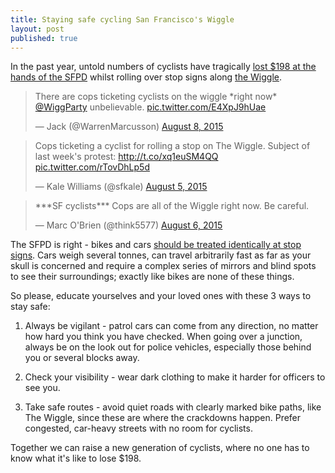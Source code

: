 ```yaml
---
title: Staying safe cycling San Francisco's Wiggle
layout: post
published: true
---
```

In the past year, untold numbers of cyclists have tragically [lost $198 at the hands of the SFPD](http://sf.streetsblog.org/2015/08/05/sfpd-park-station-begins-pointless-harassment-of-bike-commuters) whilst rolling over stop signs along [the Wiggle](https://localwiki.org/sf/The_Wiggle).

<blockquote class="twitter-tweet" lang="en"><p lang="en" dir="ltr">There are cops ticketing cyclists on the wiggle *right now* <a href="https://twitter.com/WiggParty">@WiggParty</a> unbelievable. <a href="http://t.co/E4XpJ9hUae">pic.twitter.com/E4XpJ9hUae</a></p>&mdash; Jack (@WarrenMarcusson) <a href="https://twitter.com/WarrenMarcusson/status/629895526045999104">August 8, 2015</a></blockquote>
<script async src="//platform.twitter.com/widgets.js" charset="utf-8"></script>

<blockquote class="twitter-tweet" lang="en"><p lang="en" dir="ltr">Cops ticketing a cyclist for rolling a stop on The Wiggle. Subject of last week&#39;s protest: <a href="http://t.co/xq1euSM4QQ">http://t.co/xq1euSM4QQ</a> <a href="http://t.co/rTovDhLp5d">pic.twitter.com/rTovDhLp5d</a></p>&mdash; Kale Williams (@sfkale) <a href="https://twitter.com/sfkale/status/628968036360327168">August 5, 2015</a></blockquote>
<script async src="//platform.twitter.com/widgets.js" charset="utf-8"></script>

<blockquote class="twitter-tweet" lang="en"><p lang="en" dir="ltr">***SF cyclists*** Cops are all of the Wiggle right now. Be careful.</p>&mdash; Marc O&#39;Brien (@think5577) <a href="https://twitter.com/think5577/status/629431177162715136">August 6, 2015</a></blockquote>
<script async src="//platform.twitter.com/widgets.js" charset="utf-8"></script>

The SFPD is right - bikes and cars [should be treated identically at stop signs](http://sanfrancisco.cbslocal.com/2015/07/30/wiggle-stop-in-cyclists-bring-san-francisco-traffic-to-a-standstill-wednesday/). Cars weigh several tonnes, can travel arbitrarily fast as far as your skull is concerned and require a complex series of mirrors and blind spots to see their surroundings; exactly like bikes are none of these things.

So please, educate yourselves and your loved ones with these 3 ways to stay safe:

1. Always be vigilant - patrol cars can come from any direction, no matter how hard you think you have checked. When going over a junction, always be on the look out for police vehicles, especially those behind you or several blocks away.

2. Check your visibility - wear dark clothing to make it harder for officers to see you.

3. Take safe routes - avoid quiet roads with clearly marked bike paths, like The Wiggle, since these are where the crackdowns happen. Prefer congested, car-heavy streets with no room for cyclists.

Together we can raise a new generation of cyclists, where no one has to know what it's like to lose $198.
